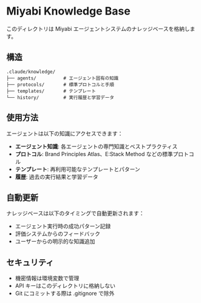 # Miyabi Knowledge Base

このディレクトリは Miyabi エージェントシステムのナレッジベースを格納します。

## 構造

```
.claude/knowledge/
├── agents/          # エージェント固有の知識
├── protocols/       # 標準プロトコルと手順
├── templates/       # テンプレート
└── history/         # 実行履歴と学習データ
```

## 使用方法

エージェントは以下の知識にアクセスできます：

- **エージェント知識**: 各エージェントの専門知識とベストプラクティス
- **プロトコル**: Brand Principles Atlas、E:Stack Method などの標準プロトコル
- **テンプレート**: 再利用可能なテンプレートとパターン
- **履歴**: 過去の実行結果と学習データ

## 自動更新

ナレッジベースは以下のタイミングで自動更新されます：

- エージェント実行時の成功パターン記録
- 評価システムからのフィードバック
- ユーザーからの明示的な知識追加

## セキュリティ

- 機密情報は環境変数で管理
- API キーはこのディレクトリに格納しない
- Git にコミットする際は .gitignore で除外
